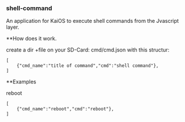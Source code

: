 ### shell-command

An application for KaiOS to execute shell commands from the Jvascript layer.

**How does it work.

create a dir +file on your SD-Card: cmd/cmd.json
with this structur:
```
[
	{"cmd_name":"title of command","cmd":"shell command"},
]
```

**Examples

reboot

```
[
	{"cmd_name":"reboot","cmd":"reboot"},
]
```

